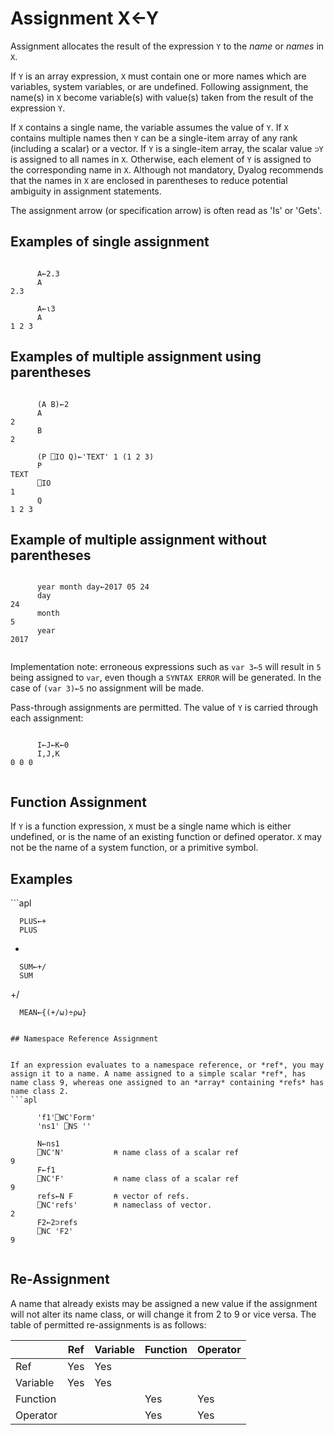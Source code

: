 <div style="display: none;">
  ← gets
</div>






<h1 class="heading"><span class="name">Assignment</span> <span class="command">X←Y</span></h1>



Assignment  allocates the result of the expression `Y` to the *name* or *names* in `X`.


If `Y` is an array expression, `X` must contain one or more names which are variables, system variables, or are undefined. Following assignment, the name(s) in `X` become variable(s) with value(s) taken from the result of the expression `Y`.


If `X` contains a single name, the variable assumes the value of `Y`. If `X` contains multiple names then `Y` can be a single-item array of any rank (including a scalar) or  a vector. If `Y` is a single-item array, the scalar value `⊃Y` is assigned to all names in `X`. Otherwise, each element of `Y` is assigned to the corresponding name in `X`.  Although not mandatory, Dyalog recommends that the names in `X` are enclosed in parentheses to reduce potential ambiguity in assignment statements.


The assignment arrow (or specification arrow) is often read as 'Is' or 'Gets'.


## Examples of single assignment
```apl

      A←2.3
      A
2.3

      A←⍳3
      A
1 2 3
```

## Examples of multiple assignment using parentheses
```apl

      (A B)←2
      A
2
      B
2

      (P ⎕IO Q)←'TEXT' 1 (1 2 3)
      P
TEXT
      ⎕IO
1
      Q
1 2 3
```

## Example of multiple assignment without parentheses
```apl

      year month day←2017 05 24
      day
24
      month
5
      year
2017			
			
```


Implementation note: erroneous expressions such as `var 3←5` will result in `5` being assigned to `var`, even though a `SYNTAX ERROR` will be generated. In the case of `(var 3)←5` no assignment will be made.





Pass-through assignments are permitted. The value of `Y` is carried through each assignment:
```apl

      I←J←K←0
      I,J,K
0 0 0
			

```

## Function Assignment


If `Y` is a function expression, `X` must be a single name which is either undefined, or is the name of an existing function or defined operator. `X` may not be the name of a system function, or a primitive symbol.

<h2 class="example">Examples</h2>
```apl

      PLUS←+
      PLUS
+

      SUM←+/
      SUM
+/

      MEAN←{(+/⍵)÷⍴⍵}

```

## Namespace Reference Assignment


If an expression evaluates to a namespace reference, or *ref*, you may assign it to a name. A name assigned to a simple scalar *ref*, has name class 9, whereas one assigned to an *array* containing *refs* has name class 2.
```apl

      'f1'⎕WC'Form'
      'ns1' ⎕NS ''

      N←ns1
      ⎕NC'N'           ⍝ name class of a scalar ref
9
      F←f1
      ⎕NC'F'           ⍝ name class of a scalar ref
9
      refs←N F         ⍝ vector of refs.
      ⎕NC'refs'        ⍝ nameclass of vector.
2
      F2←2⊃refs
      ⎕NC 'F2'
9
		
```

## Re-Assignment


A name that already exists may be assigned a new value if the assignment will not alter its name class, or will change it from 2 to 9 or vice versa. The table of permitted re-assignments is as follows:


|&nbsp;  |Ref   |Variable|Function|Operator|
|--------|------|--------|--------|--------|
|Ref     |Yes   |Yes     |&nbsp;  |&nbsp;  |
|Variable|Yes   |Yes     |&nbsp;  |&nbsp;  |
|Function|&nbsp;|&nbsp;  |Yes     |Yes     |
|Operator|&nbsp;|&nbsp;  |Yes     |Yes     |


